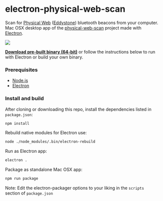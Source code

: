 # electron-physical-web-scan
Scan for [Physical Web](https://github.com/google/physical-web) ([Eddystone](https://github.com/google/eddystone)) bluetooth beacons from your computer. Mac OSX desktop app of the [physical-web-scan](https://github.com/dermike/physical-web-scan) project made with [Electron](http://electron.atom.io).

![](https://raw.githubusercontent.com/dermike/electron-physical-web-scan/master/screenshot/screenshot.jpg)

**[Download pre-built binary (64-bit)](https://github.com/dermike/electron-physical-web-scan/releases/download/0.2.2/PhysicalWebScan.zip)** or follow the instructions below to run with Electron or build your own binary.

### Prerequisites

* [Node.js](https://nodejs.org/)
* [Electron](http://electron.atom.io)

### Install and build

After cloning or downloading this repo, install the dependencies listed in `package.json`:

```sh
npm install
```

Rebuild native modules for Electron use:

```sh
node ./node_modules/.bin/electron-rebuild
```

Run as Electron app:

```sh
electron .
```

Package as standalone Mac OSX app:

```sh
npm run package
```

Note: Edit the electron-packager options to your liking in the `scripts` section of `package.json`